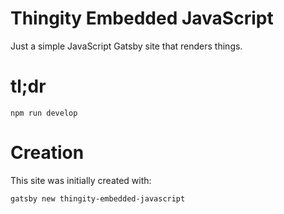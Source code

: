 # Thingity Embedded JavaScript

Just a simple JavaScript Gatsby site that renders things.

# tl;dr

    npm run develop    
    
# Creation

This site was initially created with:

    gatsby new thingity-embedded-javascript